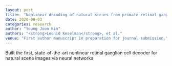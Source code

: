```yaml
---
layout: post
title:  "Nonlinear decoding of natural scenes from primate retinal ganglion responses"
date: 2020-08-03
categories: research
author: "Young Joon Kim"
authors: "<strong>Leonid Keselman</strong>, et al."
venue: "First author manuscript in preparation for journal submission."
---
```

Built the first, state-of-the-art nonlinear retinal ganglion cell decoder for natural scene images via neural networks